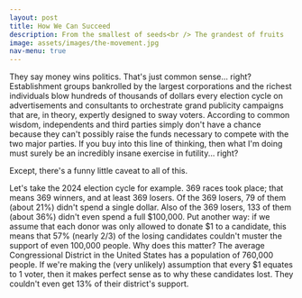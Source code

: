 ```yaml
---
layout: post
title: How We Can Succeed
description: From the smallest of seeds<br /> The grandest of fruits
image: assets/images/the-movement.jpg
nav-menu: true
---
```


They say money wins politics. That's just common sense... right? Establishment groups bankrolled by the largest corporations and the richest individuals blow hundreds of thousands of dollars every election cycle on advertisements and consultants to orchestrate grand publicity campaigns that are, in theory, expertly designed to sway voters. According to common wisdom, independents and third parties simply don't have a chance because they can't possibly raise the funds necessary to compete with the two major parties. If you buy into this line of thinking, then what I'm doing must surely be an incredibly insane exercise in futility... right?

Except, there's a funny little caveat to all of this.

Let's take the 2024 election cycle for example. 369 races took place; that means 369 winners, and at least 369 losers. Of the 369 losers, 79 of them (about 21%) didn't spend a single dollar. Also of the 369 losers, 133 of them (about 36%) didn't even spend a full $100,000. Put another way: if we assume that each donor was only allowed to donate $1 to a candidate, this means that 57% (nearly 2/3) of the losing candidates couldn't muster the support of even 100,000 people. Why does this matter? The average Congressional District in the United States has a population of 760,000 people. If we're making the (very unlikely) assumption that every $1 equates to 1 voter, then it makes perfect sense as to why these candidates lost. They couldn't even get 13% of their district's support.

